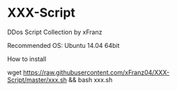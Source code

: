 # XXX-Script

DDos Script Collection by xFranz

Recommended OS: Ubuntu 14.04 64bit

How to install

wget https://raw.githubusercontent.com/xFranz04/XXX-Script/master/xxx.sh && bash xxx.sh
